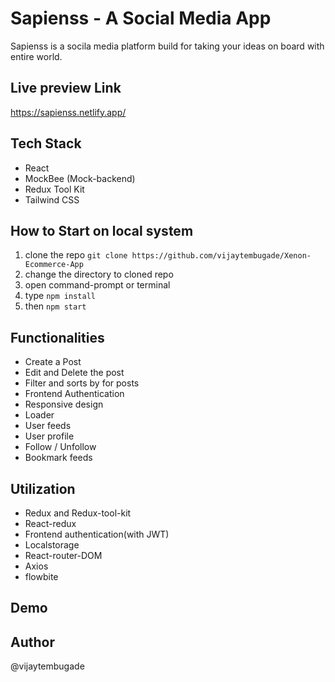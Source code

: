 # Sapienss - A Social Media App

Sapienss is a socila media platform build for taking your ideas on board with entire world.

## Live preview Link

https://sapienss.netlify.app/

## Tech Stack

- React
- MockBee (Mock-backend)
- Redux Tool Kit
- Tailwind CSS

## How to Start on local system

1. clone the repo `git clone https://github.com/vijaytembugade/Xenon-Ecommerce-App`
2. change the directory to cloned repo
3. open command-prompt or terminal
4. type `npm install`
5. then `npm start`

## Functionalities

- Create a Post
- Edit and Delete the post
- Filter and sorts by for posts
- Frontend Authentication
- Responsive design
- Loader
- User feeds
- User profile
- Follow / Unfollow
- Bookmark feeds

## Utilization

- Redux and Redux-tool-kit
- React-redux
- Frontend authentication(with JWT)
- Localstorage
- React-router-DOM
- Axios
- flowbite

## Demo

## Author

@vijaytembugade

